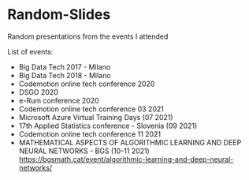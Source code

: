 # Random-Slides
Random presentations from the events I attended

List of events:
- Big Data Tech 2017 - Milano
- Big Data Tech 2018 - Milano
- Codemotion online tech conference 2020
- DSGO 2020
- e-Rum conference 2020
- Codemotion online tech conference 03 2021
- Microsoft Azure Virtual Training Days (07 2021)
- 17th Applied Statistics conference - Slovenia (09 2021)
- Codemotion online tech conference 11 2021
- MATHEMATICAL ASPECTS OF ALGORITHMIC LEARNING AND DEEP NEURAL NETWORKS - BGS (10-11 2021)
      https://bgsmath.cat/event/algorithmic-learning-and-deep-neural-networks/
